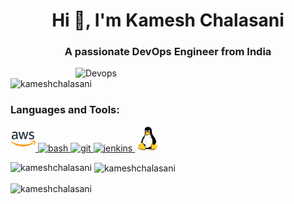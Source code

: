 <h1 align="center">Hi 👋, I'm Kamesh Chalasani</h1>
<h3 align="center">A passionate DevOps Engineer from India</h3>
<img align="right" alt="Devops" width="400" src="https://miro.medium.com/v2/resize:fit:679/1*DluPjzT_eTUFdzHCI7JBZA.gif"/>
<p align="left"> 
<img src="https://komarev.com/ghpvc/?username=kameshchalasani&label=Profile%20views&color=0e75b6&style=flat" alt="kameshchalasani" /> </p>


<p align="left">
</p>

<h3 align="left">Languages and Tools:</h3>
<p align="left"> <a href="https://aws.amazon.com" target="_blank" rel="noreferrer"> <img src="https://raw.githubusercontent.com/devicons/devicon/master/icons/amazonwebservices/amazonwebservices-original-wordmark.svg" alt="aws" width="40" height="40"/> </a> <a href="https://www.gnu.org/software/bash/" target="_blank" rel="noreferrer"> <img src="https://www.vectorlogo.zone/logos/gnu_bash/gnu_bash-icon.svg" alt="bash" width="40" height="40"/> </a> <a href="https://git-scm.com/" target="_blank" rel="noreferrer"> <img src="https://www.vectorlogo.zone/logos/git-scm/git-scm-icon.svg" alt="git" width="40" height="40"/> </a> <a href="https://www.jenkins.io" target="_blank" rel="noreferrer"> <img src="https://www.vectorlogo.zone/logos/jenkins/jenkins-icon.svg" alt="jenkins" width="40" height="40"/> </a> <a href="https://www.linux.org/" target="_blank" rel="noreferrer"> <img src="https://raw.githubusercontent.com/devicons/devicon/master/icons/linux/linux-original.svg" alt="linux" width="40" height="40"/> </a> </p>

<p><img align="left" src="https://github-readme-stats.vercel.app/api/top-langs?username=kameshchalasani&show_icons=true&locale=en&layout=compact" alt="kameshchalasani" /></p>

<p>&nbsp;<img align="center" src="https://github-readme-stats.vercel.app/api?username=kameshchalasani&show_icons=true&locale=en" alt="kameshchalasani" /></p>

<p><img align="center" src="https://github-readme-streak-stats.herokuapp.com/?user=kameshchalasani&" alt="kameshchalasani" /></p>
